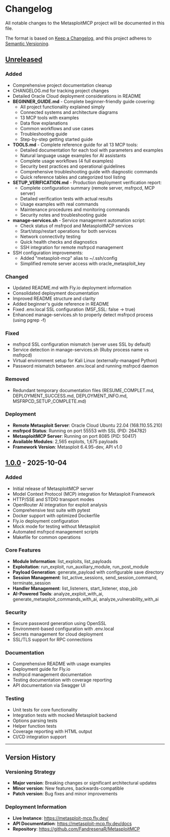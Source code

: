 # Changelog

All notable changes to the MetasploitMCP project will be documented in this file.

The format is based on [Keep a Changelog](https://keepachangelog.com/en/1.0.0/),
and this project adheres to [Semantic Versioning](https://semver.org/spec/v2.0.0.html).

## [Unreleased]

### Added
- Comprehensive project documentation cleanup
- CHANGELOG.md for tracking project changes
- Detailed Oracle Cloud deployment considerations in README
- **BEGINNER_GUIDE.md** - Complete beginner-friendly guide covering:
  - All project functionality explained simply
  - Connected systems and architecture diagrams
  - 13 MCP tools with examples
  - Data flow explanations
  - Common workflows and use cases
  - Troubleshooting guide
  - Step-by-step getting started guide
- **TOOLS.md** - Complete reference guide for all 13 MCP tools:
  - Detailed documentation for each tool with parameters and examples
  - Natural language usage examples for AI assistants
  - Complete usage workflows (4 full examples)
  - Security best practices and operational guidelines
  - Comprehensive troubleshooting guide with diagnostic commands
  - Quick reference tables and categorized tool listing
- **SETUP_VERIFICATION.md** - Production deployment verification report:
  - Complete configuration summary (remote server, msfrpcd, MCP server)
  - Detailed verification tests with actual results
  - Usage examples with real commands
  - Maintenance procedures and monitoring commands
  - Security notes and troubleshooting guide
- **manage-services.sh** - Service management automation script:
  - Check status of msfrpcd and MetasploitMCP services
  - Start/stop/restart operations for both services
  - Network connectivity testing
  - Quick health checks and diagnostics
  - SSH integration for remote msfrpcd management
- SSH configuration improvements:
  - Added "metasploit-mcp" alias to ~/.ssh/config
  - Simplified remote server access with oracle_metasploit_key

### Changed
- Updated README.md with Fly.io deployment information
- Consolidated deployment documentation
- Improved README structure and clarity
- Added beginner's guide reference in README
- Fixed .env.local SSL configuration (MSF_SSL: false → true)
- Enhanced manage-services.sh to properly detect msfrpcd process (using pgrep -f)

### Fixed
- msfrpcd SSL configuration mismatch (server uses SSL by default)
- Service detection in manage-services.sh (Ruby process name vs msfrpcd)
- Virtual environment setup for Kali Linux (externally-managed Python)
- Password mismatch between .env.local and running msfrpcd daemon

### Removed
- Redundant temporary documentation files (RESUME_COMPLET.md, DEPLOYMENT_SUCCESS.md, DEPLOYMENT_INFO.md, MSFRPCD_SETUP_COMPLETE.md)

### Deployment
- **Remote Metasploit Server**: Oracle Cloud Ubuntu 22.04 (168.110.55.210)
- **msfrpcd Status**: Running on port 55553 with SSL (PID: 264782)
- **MetasploitMCP Server**: Running on port 8085 (PID: 50417)
- **Available Modules**: 2,565 exploits, 1,675 payloads
- **Framework Version**: Metasploit 6.4.95-dev, API v1.0

## [1.0.0] - 2025-10-04

### Added
- Initial release of MetasploitMCP server
- Model Context Protocol (MCP) integration for Metasploit Framework
- HTTP/SSE and STDIO transport modes
- OpenRouter AI integration for exploit analysis
- Comprehensive test suite with pytest
- Docker support with optimized Dockerfile
- Fly.io deployment configuration
- Mock mode for testing without Metasploit
- Automated msfrpcd management scripts
- Makefile for common operations

### Core Features
- **Module Information**: list_exploits, list_payloads
- **Exploitation**: run_exploit, run_auxiliary_module, run_post_module
- **Payload Generation**: generate_payload with configurable save directory
- **Session Management**: list_active_sessions, send_session_command, terminate_session
- **Handler Management**: list_listeners, start_listener, stop_job
- **AI-Powered Tools**: analyze_exploit_with_ai, generate_metasploit_commands_with_ai, analyze_vulnerability_with_ai

### Security
- Secure password generation using OpenSSL
- Environment-based configuration with .env.local
- Secrets management for cloud deployment
- SSL/TLS support for RPC connections

### Documentation
- Comprehensive README with usage examples
- Deployment guide for Fly.io
- msfrpcd management documentation
- Testing documentation with coverage reporting
- API documentation via Swagger UI

### Testing
- Unit tests for core functionality
- Integration tests with mocked Metasploit backend
- Options parsing tests
- Helper function tests
- Coverage reporting with HTML output
- CI/CD integration support

---

## Version History

### Versioning Strategy
- **Major version**: Breaking changes or significant architectural updates
- **Minor version**: New features, backwards-compatible
- **Patch version**: Bug fixes and minor improvements

### Deployment Information
- **Live Instance**: https://metasploit-mcp.fly.dev/
- **API Documentation**: https://metasploit-mcp.fly.dev/docs
- **Repository**: https://github.com/FandresenaR/MetasploitMCP

[Unreleased]: https://github.com/FandresenaR/MetasploitMCP/compare/v1.0.0...HEAD
[1.0.0]: https://github.com/FandresenaR/MetasploitMCP/releases/tag/v1.0.0

